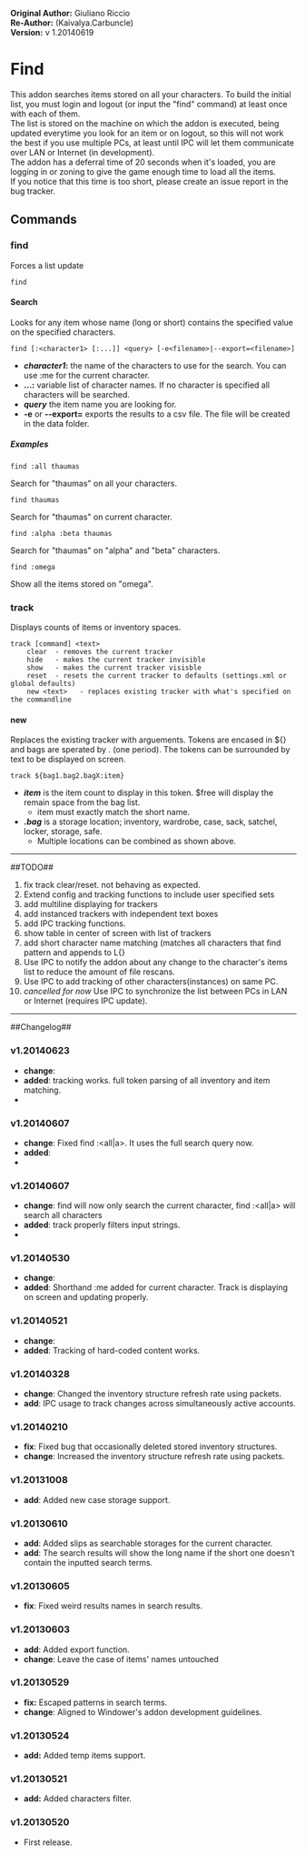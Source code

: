 **Original Author:** Giuliano Riccio  
**Re-Author:** (Kaivalya.Carbuncle)  
**Version:** v 1.20140619   

# Find #

This addon searches items stored on all your characters. To build the initial list, you must login and logout (or input the "find" command) at least once with each of them.  
The list is stored on the machine on which the addon is executed, being updated everytime you look for an item or on logout, so this will not work the best if you use multiple PCs, at least until IPC will let them communicate over LAN or Internet (in development).  
The addon has a deferral time of 20 seconds when it's loaded, you are logging in or zoning to give the game enough time to load all the items.  
If you notice that this time is too short, please create an issue report in the bug tracker.

## Commands ##
### find ###
Forces a list update

```
find
```

#### Search ####
Looks for any item whose name (long or short) contains the specified value on the specified characters.

```
find [:<character1> [:...]] <query> [-e<filename>|--export=<filename>]
```
* **_character1_:** the name of the characters to use for the search. You can use :me for the current character.
* **...:** variable list of character names. If no character is specified all characters will be searched.
* **_query_** the item name you are looking for.
* **-e<filename>** or **--export=<filename>** exports the results to a csv file. The file will be created in the data folder.

##### Examples #####
```
find :all thaumas
```
Search for "thaumas" on all your characters.

```
find thaumas
```
Search for "thaumas" on current character.

```
find :alpha :beta thaumas
```
Search for "thaumas" on "alpha" and "beta" characters.

```
find :omega
```
Show all the items stored on "omega".

### track ###
Displays counts of items or inventory spaces.

```
track [command] <text>
	clear  - removes the current tracker
	hide   - makes the current tracker invisible
	show   - makes the current tracker visisble
	reset  - resets the current tracker to defaults (settings.xml or global defaults)
	new <text>   - replaces existing tracker with what's specified on the commandline
```

#### new ####
Replaces the existing tracker with arguements. Tokens are encased in ${} and bags are sperated by . (one period). 
The tokens can be surrounded by text to be displayed on screen.

```
track ${bag1.bag2.bagX:item}
```

* **_item_** is the item count to display in this token.  $free will display the remain space from the bag list.
	* item must exactly match the short name.
* **_.bag_** is a storage location; inventory, wardrobe, case, sack, satchel, locker, storage, safe.
	* Multiple locations can be combined as shown above.

----

##TODO##
1. fix track clear/reset. not behaving as expected.
2. Extend config and tracking functions to include user specified sets
3. add multiline displaying for trackers
3. add instanced trackers with independent text boxes
4. add IPC tracking functions.
4. show table in center of screen with list of trackers
5. add short character name matching (matches all characters that find pattern and appends to L{}
6. Use IPC to notify the addon about any change to the character's items list to reduce the amount of file rescans.
7. Use IPC to add tracking of other characters(instances) on same PC.
7. *cancelled for now* Use IPC to synchronize the list between PCs in LAN or Internet (requires IPC update).

----

##Changelog##
### v1.20140623 ###
* **change**:  
* **added**: tracking works.  full token parsing of all inventory and item matching.
* 
### v1.20140607 ###
* **change**: Fixed find :<all|a>. It uses the full search query now. 
* **added**:
* 
### v1.20140607 ###
* **change**: find <item> will now only search the current character, find :<all|a> will search all characters 
* **added**: track properly filters input strings.
* 
### v1.20140530 ###
* **change**: 
* **added**: Shorthand :me added for current character.  Track is displaying on screen and updating properly.

### v1.20140521 ###
* **change**: 
* **added**: Tracking of hard-coded content works.

### v1.20140328 ###
* **change**: Changed the inventory structure refresh rate using packets.
* **add**: IPC usage to track changes across simultaneously active accounts.

### v1.20140210 ###
* **fix**: Fixed bug that occasionally deleted stored inventory structures.
* **change**: Increased the inventory structure refresh rate using packets.

### v1.20131008 ###
* **add**: Added new case storage support.

### v1.20130610 ###
* **add**: Added slips as searchable storages for the current character.
* **add**: The search results will show the long name if the short one doesn't contain the inputted search terms.

### v1.20130605 ###
* **fix**: Fixed weird results names in search results.

### v1.20130603 ###
* **add**: Added export function.
* **change**: Leave the case of items' names untouched

### v1.20130529 ###
* **fix:** Escaped patterns in search terms.
* **change**: Aligned to Windower's addon development guidelines.

### v1.20130524 ###
* **add:** Added temp items support.

### v1.20130521 ###
* **add:** Added characters filter.

### v1.20130520 ###
* First release.
